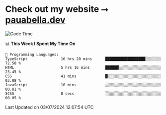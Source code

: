 # Check out my website ⭢ [pauabella.dev](https://pauabella.dev)

<!--START_SECTION:waka-->
![Code Time](http://img.shields.io/badge/Code%20Time-3%2C522%20hrs%209%20mins-blue)

📊 **This Week I Spent My Time On** 

```text
💬 Programming Languages: 
TypeScript               16 hrs 20 mins      ██████████████████░░░░░░░   72.58 % 
HTML                     5 hrs 16 mins       ██████░░░░░░░░░░░░░░░░░░░   23.45 % 
CSS                      41 mins             █░░░░░░░░░░░░░░░░░░░░░░░░   03.08 % 
JavaScript               10 mins             ░░░░░░░░░░░░░░░░░░░░░░░░░   00.81 % 
SCSS                     0 secs              ░░░░░░░░░░░░░░░░░░░░░░░░░   00.05 % 
```


 Last Updated on 03/07/2024 12:07:54 UTC
<!--END_SECTION:waka-->
